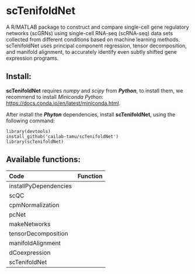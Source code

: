 scTenifoldNet
=============

A R/MATLAB package to construct and compare single-cell gene regulatory networks (scGRNs) using single-cell RNA-seq (scRNA-seq) data sets collected from different conditions based on machine learning methods. scTenifoldNet uses principal component regression, tensor decomposition, and manifold alignment, to accurately identify even subtly shifted gene expression programs.

Install:
-------
**scTenifoldNet** requires *numpy* and *scipy* from ***Python***, to install them, we recommend to install *Miniconda Python*: https://docs.conda.io/en/latest/miniconda.html.

After install the ***Phyton*** dependencies, install **scTenifoldNet**, using the following command:

```{R}
library(devtools)
install_github('cailab-tamu/scTenifoldNet')
library(scTenifoldNet)
```

Available functions:
--------------------

|Code| Function |
|:-|:-|
|installPyDependencies||
|scQC||
|cpmNormalization||
|pcNet||
|makeNetworks||
|tensorDecomposition||
|manifoldAlignment||
|dCoexpression||
|scTenifoldNet||

